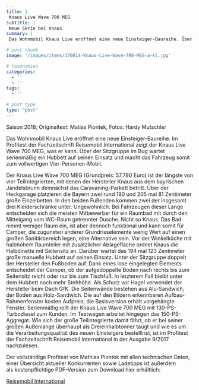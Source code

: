 ```yaml
---
title: |
 Knaus Live Wave 700 MEG
subTitle: |
 Neue Serie bei Knaus
summary: |
 Das Wohnmobil Knaus Live eröffnet eine neue Einsteiger-Baureihe. Über der Sitzgruppe im Bug wartet serienmäßig ein Hubbett auf seinen Einsatz und macht das Fahrzeug somit zum vollwertigen Vier-Personen-Mobil. Im Profitest der Fachzeitschrift Reisemobil International zeigt der Knaus Live Wave 700 MEG, was er kann. 

# post thumb
image: '/images/items/170814-Knaus-Live-Wave-700-MEG-a-kl.jpg'

# taxonomies
categories: 
  - ''
  - ''
tags:
  - ''

# post type
type: "post"
---
```


Saison 2018; Originaltext: Matias Piontek, Fotos: Hardy Mutschler  

Das Wohnmobil Knaus Live eröffnet eine neue Einsteiger-Baureihe. Im Profitest der Fachzeitschrift Reisemobil International zeigt der Knaus Live Wave 700 MEG, was er kann. Über der Sitzgruppe im Bug wartet serienmäßig ein Hubbett auf seinen Einsatz und macht das Fahrzeug somit zum vollwertigen Vier-Personen-Mobil.  

Der Knaus Live Wave 700 MEG (Grundpreis: 57.790 Euro) ist der längste von vier Teilintegrierten, mit denen der Hersteller Knaus aus dem bayrischen Jandelsbrunn demnächst das Caravaning-Parkett betritt. Über der Heckgarage platzieren die Bayern zwei rund 190 und 205 mal 81 Zentimeter große Einzelbetten. In den beiden Fußenden kommen zwei der insgesamt drei Kleiderschränke unter. Ungewöhnlich: Bei Fahrzeugen dieser Länge entscheiden sich die meisten Mitbewerber für ein Raumbad mit durch den Mittelgang vom WC-Raum getrennter Dusche. Nicht so Knaus. Das Bad nimmt weniger Raum ein, ist aber dennoch funktional und kann somit für Camper, die zugunsten anderer Grundrisselemente wenig Wert auf einen großen Sanitärbereich legen, eine Alternative sein. Vor der Winkelküche mit halbhohem Raumteiler mit zusätzlicher Ablagefläche ordnet Knaus die Halbdinette mit Seitensitz an. Darüber wartet das 194 mal 123 Zentimeter große manuelle Hubbett auf seinen Einsatz. Unter der Sitzgruppe doppelt der Hersteller den Fußboden auf. Dank eines lose eingelegten Elements entscheidet der Camper, ob der aufgedoppelte Boden nach rechts bis zum Seitensitz reicht oder nur bis zum Tischfuß. In letzterem Fall bleibt unter dem Hubbett noch mehr Stehhöhe. Als Schutz vor Hagel verwendet der Hersteller beim Dach GfK. Die Seitenwände bestehen aus Alu-Sandwich, der Boden aus Holz-Sandwich. Die auf den Bildern erkennbaren Aufbau-Rahmenfenster kosten Aufpreis; die Basisversion erhält vorgehängte Fenster. Serienmäßig rollt der Knaus Live Wave 700 MEG mit 130-PS-Turbodiesel zum Kunden. Im Testwagen arbeitet hingegen das 150-PS-Aggregat. Wie sich der große Teilintegrierte damit fährt, ob er bei seiner großen Außenlänge überhaupt als Dreieinhalbtonner taugt und wie es um die Verarbeitungsqualität des neuen Einsteigers bestellt ist, ist im Profitest der Fachzeitschrift Reisemobil International in der Ausgabe 9/2017 nachzulesen.  

Der vollständige Profitest von Mathias Piontek mit allen technischen Daten, einer Übersicht aktueller Konkurrenten sowie Ladetipps ist außerdem als kostenpflichtige PDF-Version zum Download hier erhältlich:  

[Reisemobil International](http://reisemobil-international.de)
